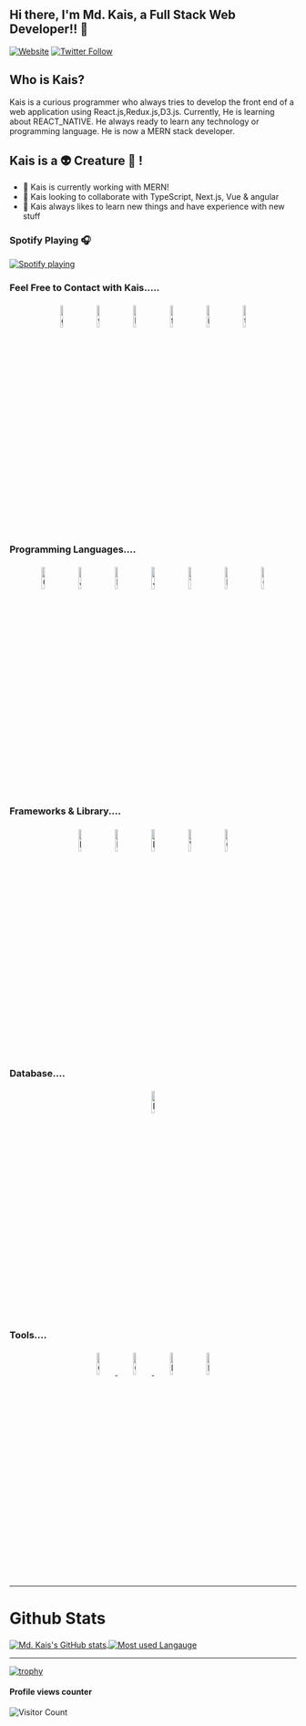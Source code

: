 
## Hi there, I'm Md. Kais, a Full Stack Web Developer!! 👋 
[![Website](https://img.shields.io/website?label=braindeath.com&style=for-the-badge&url=https%3A%2F%2Fbraindeath.com)](https://mdkais.netlify.app)
[![Twitter Follow](https://img.shields.io/twitter/follow/Md_Kais_?color=1DA1F2&logo=twitter&style=for-the-badge)](https://twitter.com/intent/follow?original_referer=https%3A%2F%2Fgithub.com%2FcodeSTACKr&screen_name=Md_Kais_)

## Who is Kais?
Kais is a curious programmer who always tries to develop the front end of a web application using React.js,Redux.js,D3.js. Currently, He is learning about REACT_NATIVE. He always ready to learn any technology or programming language. He is now a MERN stack developer.

## Kais is a  👽 Creature 🤖 !

- 🔭 Kais is currently working with MERN!
- 👯 Kais looking to collaborate with TypeScript, Next.js, Vue & angular
- 🥅 Kais always likes to learn new things and have experience with new stuff
  
### Spotify Playing 🎧
[![Spotify playing](http://spotify.aio-api.ml/spotify?id=qy9jhr85so9g8pr6zz7aizc6x&theme=wavy&image=true&bars_when_not_listening=true&bg_color=black&title_color=cyan&text_color=cyan)](https://open.spotify.com/user/bxpyixj89kmgcjgjzv5keu6fd)
<br/>

### Feel Free to Contact with Kais.....

<p align="center">
	<a href="https://github.com/Md-Kais"  title="GITHUB"  target="_blank"><img alt="github" width="10%" style="padding:5px" src="https://img.icons8.com/clouds/100/000000/github.png"/></a>
    <a href="https://mdkais.netlify.app"  title="WEBSITE"  target="_blank"><img  alt="website" width="10%" style="padding:5px" src="https://img.icons8.com/clouds/100/000000/domain.png"/></a>
	<a href="https://www.linkedin.com/in/md-kais-7a976b1b0/"  title="LINKEDIN"   target="_blank"><img alt="linkedin" width="10%" style="padding:5px" src="https://img.icons8.com/clouds/100/000000/linkedin.png"/></a>
	<a href="https://www.facebook.com/kais.superb/"  title="FACEBOOK"  target="_blank"><img alt="facebook" width="10%" style="padding:5px" src="https://img.icons8.com/clouds/100/000000/facebook-new.png"/></a>
	<a href="https://www.instagram.com/ice_in_kais/"  title="INSTAGRAM"   target="_blank"><img alt="instagram" width="10%" style="padding:5px" src="https://img.icons8.com/clouds/100/000000/instagram.png"/></a>
	<a href="https://twitter.com/Md_Kais_"  title="TWITTER"   target="_blank"><img alt="twitter" width="10%" style="padding:5px" src="https://img.icons8.com/clouds/100/000000/twitter.png"/></a>
</p>

<!-- 
# TECHNICAL SKILLS

### Front End (Expert): 
Html, CSS, Bootstrap, Material UI,  JavaScript, TypeScript, ES6, React JS, React Router,D3.js
### Back End: 
Node JS, Express JS, MongoDB, Postman
### Deploy tools: 
Firebase, Heroku, GitHub,  Netlify, 
### Others: 
VS Code, Git, Visual Studio,  Chrome Dev Tools, OOP, Data Structure, SASS
 -->
### Programming Languages....

<p align="center">
	<img width="10%" style="padding:5px" title="C" src="https://img.icons8.com/color/144/000000/c-programming.png"/>
	<img  width="10%" style="padding:5px" title="JAVA" src="https://img.icons8.com/color/144/000000/java-coffee-cup-logo--v2.png"/>
	<img width="10%" style="padding:5px"  title="PYTHON "  src="https://img.icons8.com/color/144/000000/python.png"/>
	<img width="10%" style="padding:5px"  title="JAVASCRIPT"  src="https://img.icons8.com/color/144/000000/javascript.png"/>
    <img width="10%" style="padding:5px"  title="TYPESCRIPT"  src="https://img.icons8.com/color/144/000000/typescript.png"/>
  <img width="10%" style="padding:5px"  title="NODE.JS"  src="https://img.icons8.com/color/144/000000/nodejs.png"/>
  <img width="10%" style="padding:5px"  title="C++/CPP/C PLUS PLUS"  src="https://img.icons8.com/color/144/000000/c-plus-plus-logo.png"/>
</p>

### Frameworks & Library....
<p align="center">
	<img width="10%" style="padding:5px"  title="BOOTSTRAP"  src="https://img.icons8.com/color/144/000000/bootstrap.png"/>
	<img width="10%" style="padding:5px"  title="REACT NATIVE+ REACT.JS"  src="https://img.icons8.com/color/144/000000/react-native.png"/>
	<img width="10%" style="padding:5px"  title="MATERIAL UI"  src="https://img.icons8.com/color/144/000000/material-ui.png"/>
    <img width="10%" style="padding:5px"  title="VUE.JS"  src="https://img.icons8.com/color/144/000000/vue-js.png"/>
	<img width="10%" style="padding:5px"  title="GRAPHQL" src="https://img.icons8.com/color/144/000000/graphql.png"/>
</p>

### Database....
<p align="center">
	<img width="10%" style="padding:5px"  title="MONGODB"  src="https://img.icons8.com/color/144/000000/mongodb.png"/>
</p>

### Tools....
<p align="center">
	<a href="https://mdkais.netlify.app" target="_blank"> <img width="10%" style="padding:5px"  title="GITHUB"  src="https://img.icons8.com/nolan/144/github.png"/> </a>
	<a href="https://mdkais.netlify.app" target="_blank"> <img width="10%" style="padding:5px"  title="GITLAB"  src="https://img.icons8.com/ios/144/000000/gitlab.png"/> </a>
	<img width="10%" style="padding:5px"  title="HEROKU"  src="https://img.icons8.com/nolan/144/heroku.png"/>
    <img width="10%" style="padding:5px"  title="FIREBASE"   src="https://img.icons8.com/color/144/000000/firebase.png"/>
</p>

---

<!-- <a href="https://github.com/anuraghazra/github-readme-stats">
  <img align="center" src="https://github-readme-stats.anuraghazra1.vercel.app/api?username=anuraghazra&show_icons=true&include_all_commits=true&theme=material-palenight" alt="Anurag's github stats" />
</a>
<a href="https://github.com/anuraghazra/github-readme-stats">
  <!-- Change the `github-readme-stats.anuraghazra1.vercel.app` to `github-readme-stats.vercel.app`  -->
  <!-- <img align="center" src="https://github-readme-stats.anuraghazra1.vercel.app/api/top-langs/?username=anuraghazra&layout=compact&theme=material-palenight" />
</a> --> 

# Github Stats
<a href="https://mdkais.netlify.app" target="_blank"> 
  <img align="center" src="https://github-readme-stats.anuraghazra1.vercel.app/api?username=Md-Kais&count_private=true&show_icons=true&theme=radical"   alt="Md. Kais's GitHub stats" />
</a>
<a href="https://mdkais.netlify.app" target="_blank">
  <img align="center" src="https://github-readme-stats.anuraghazra1.vercel.app/api/top-langs/?username=Md-Kais&layout=compact&theme=radical" alt="Most used Langauge" />
</a>

---
[![trophy](https://github-profile-trophy.vercel.app/?username=Md-Kais)](https://github.com/Md-Kais/github-profile-trophy)

#### Profile views counter
![Visitor Count](https://profile-counter.glitch.me/{Md-Kais}/count.svg)

